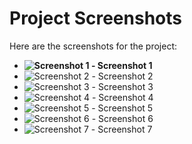 # Project Screenshots

Here are the screenshots for the project:

- **![Screenshot 1](https://github.com/user-attachments/assets/575d8292-b391-4ca0-898b-94367555225f) - Screenshot 1**
- ![Screenshot 2](https://github.com/user-attachments/assets/28e092a7-c49c-41e8-9bdd-dd8294d378d5) - Screenshot 2
- ![Screenshot 3](https://github.com/user-attachments/assets/0b075269-8bb7-4e9b-9c34-98f4fd6530d4) - Screenshot 3
- ![Screenshot 4](https://github.com/user-attachments/assets/e56a8dd4-e869-4369-aac8-144ea0c8342a) - Screenshot 4
- ![Screenshot 5](https://github.com/user-attachments/assets/aa71139c-526d-4bfb-9f5b-97de3d692fcf) - Screenshot 5
- ![Screenshot 6](https://github.com/user-attachments/assets/26bed343-2887-4dcf-9c99-453dcf76bb0e) - Screenshot 6
- ![Screenshot 7](https://github.com/user-attachments/assets/bc4857af-b9d2-43a7-8ec2-74dc5011db49) - Screenshot 7
